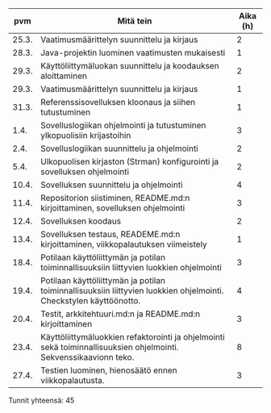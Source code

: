 | pvm | Mitä tein | Aika (h)|
------|------------|---------|
| 25.3.| Vaatimusmäärittelyn suunnittelu ja kirjaus | 2 |
| 28.3.| Java-projektin luominen vaatimusten mukaisesti | 1 |
| 29.3.| Käyttöliittymäluokan suunnittelu ja koodauksen aloittaminen | 2 |
| 29.3.| Vaatimusmäärittelyn suunnittelu ja kirjaus | 1 |
| 31.3.| Referenssisovelluksen kloonaus ja siihen tutustuminen | 1 |
| 1.4.| Sovelluslogiikan ohjelmointi ja tutustuminen ylkopuolisiin krijastoihin |3|
| 2.4.| Sovelluslogiikan suunnittelu ja ohjelmointi |2|
| 5.4.| Ulkopuolisen kirjaston (Strman) konfigurointi ja sovelluksen ohjelmointi |2|
| 10.4.| Sovelluksen suunnittelu ja ohjelmointi |4|
| 11.4.| Repositorion siistiminen, README.md:n kirjoittaminen, sovelluksen ohjelmointi |3|
| 12.4.| Sovelluksen koodaus |2|
| 13.4.| Sovelluksen testaus, READEME.md:n kirjoittaminen, viikkopalautuksen viimeistely |1|
| 18.4.| Potilaan käyttöliittymän ja potilan toiminnallisuuksiin liittyvien luokkien ohjelmointi |3|
| 19.4.| Potilaan käyttöliittymän ja potilan toiminnallisuuksiin liittyvien luokkien ohjelmointi. Checkstylen käyttöönotto. |4|
| 20.4.| Testit, arkkitehtuuri.md:n ja README.md:n kirjoittaminen |3|
| 23.4.| Käyttöliittymäluokkien refaktorointi ja ohjelmointi sekä toiminnallisuuksien ohjelmointi. Sekvenssikaavionn teko. |8|
| 27.4.| Testien luominen, hienosäätö ennen viikkopalautusta. |3|

Tunnit yhteensä: 45

